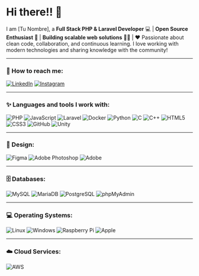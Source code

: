 # Hi there!! 👋

I am [Tu Nombre], a **Full Stack PHP & Laravel Developer** 💻 | **Open Source Enthusiast** 🚀 | **Building scalable web solutions** 👨‍💻 | ❤️ Passionate about clean code, collaboration, and continuous learning. I love working with modern technologies and sharing knowledge with the community!

---

### 🔗 How to reach me:
[![LinkedIn](https://img.shields.io/badge/-LinkedIn-0A66C2?style=for-the-badge&logo=linkedin&logoColor=white)](https://www.linkedin.com/in/tu-perfil/) 
[![Instagram](https://img.shields.io/badge/-Instagram-E4405F?style=for-the-badge&logo=instagram&logoColor=white)](https://www.instagram.com/tu-perfil/)

---

### ✨ Languages and tools I work with:

![PHP](https://skillicons.dev/icons?i=php)
![JavaScript](https://skillicons.dev/icons?i=js)
![Laravel](https://skillicons.dev/icons?i=laravel)
![Docker](https://skillicons.dev/icons?i=docker)
![Python](https://skillicons.dev/icons?i=python)
![C](https://skillicons.dev/icons?i=c)
![C++](https://skillicons.dev/icons?i=cpp)
![HTML5](https://skillicons.dev/icons?i=html)
![CSS3](https://skillicons.dev/icons?i=css)
![GitHub](https://skillicons.dev/icons?i=github)
![Unity](https://skillicons.dev/icons?i=unity)

---

### 🎨 Design:
![Figma](https://skillicons.dev/icons?i=figma)
![Adobe Photoshop](https://skillicons.dev/icons?i=photoshop)
![Adobe](https://skillicons.dev/icons?i=adobe)

---

### 🗄️ Databases:
![MySQL](https://skillicons.dev/icons?i=mysql)
![MariaDB](https://skillicons.dev/icons?i=mariadb)
![PostgreSQL](https://skillicons.dev/icons?i=postgres)
![phpMyAdmin](https://skillicons.dev/icons?i=mysql)

---

### 💻 Operating Systems:
![Linux](https://skillicons.dev/icons?i=linux)
![Windows](https://skillicons.dev/icons?i=windows)
![Raspberry Pi](https://skillicons.dev/icons?i=raspberrypi)
![Apple](https://skillicons.dev/icons?i=apple)

---

### ☁️ Cloud Services:
![AWS](https://skillicons.dev/icons?i=aws)
